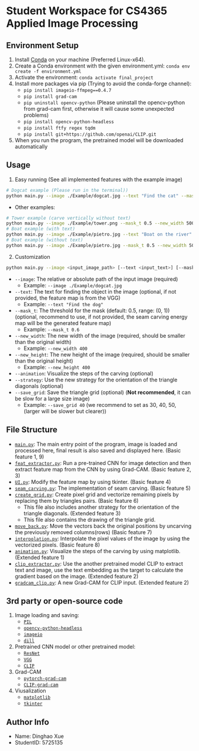 # Student Workspace for CS4365 Applied Image Processing
## Environment Setup
1. Install [Conda](https://www.anaconda.com/download/) on your machine (Preferred Linux-x64).
2. Create a Conda environment with the given environment.yml: `conda env create -f environment.yml`
3. Activate the environment: `conda activate final_project`
4. Install more packages via pip (Trying to avoid the conda-forge channel):
    - `pip install imageio-ffmpeg==0.4.7`
    - `pip install grad-cam`
    - `pip uninstall opencv-python` (Please uninstall the opencv-python from grad-cam first, otherwise it will cause some unexpected problems) 
    - `pip install opencv-python-headless`
    - `pip install ftfy regex tqdm`
    - `pip install git+https://github.com/openai/CLIP.git`
5. When you run the program, the pretrained model will be downloaded automatically

## Usage
1. Easy running (See all implemented features with the example image) 
```bash
# Dogcat example (Please run in the terminal))
python main.py --image ./Example/dogcat.jpg --text "Find the cat" --mask_t 0.5 --new_width 539 --new_height 380 --animation --strategy --save_grid 30
```
- Other examples:
```bash
# Tower example (carve vertically without text)
python main.py --image ./Example/tower.png --mask_t 0.5 --new_width 500 --new_height 968
# Boat example (with text)
python main.py --image ./Example/pietro.jpg --text "Boat on the river" --mask_t 0.5 --new_width 500 --new_height 400
# Boat example (without text)
python main.py --image ./Example/pietro.jpg --mask_t 0.5 --new_width 500 --new_height 400
```

2. Customization
```bash
python main.py --image <input_image_path> [--text <input_text>] [--mask_t <mask_threshold>] --new_width <new_width> --new_height <new_height> [--animation] [--strategy] [--save_grid <fig_size>]
```
- `--image`: The relative or absolute path of the input image (required)
  - Example: `--image ./Example/dogcat.jpg`
- `--text`: The text for finding the object in the image (optional, if not provided, the feature map is from the VGG)
  - Example: `--text "Find the dog"`
- `--mask_t`: The threshold for the mask (default: 0.5, range: (0, 1)) (optional, recommend to use, if not provided, the seam carving energy map will be the generated feature map)
  - Example: `--mask_t 0.6`
- `--new_width`: The new width of the image (required, should be smaller than the original width)
  - Example: `--new_width 400`
- `--new_height`: The new height of the image (required, should be smaller than the original height)
  - Example: `--new_height 400`
- `--animation`: Visualize the steps of the carving (optional)
- `--strategy`: Use the new strategy for the orientation of the triangle diagonals (optional)
- `--save_grid`: Save the triangle grid (optional) (**Not recommended**, it can be slow for a large size image)
  - Example: `--save_grid 40` (we recommend to set as 30, 40, 50, (larger will be slower but clearer))

## File Structure
- [`main.py`](main.py): The main entry point of the program, image is loaded and processed here, final result is also saved and displayed here. (Basic feature 1, 9)
- [`feat_extractor.py`](./utils/feat_extractor.py): Run a pre-trained CNN for image detection and then extract feature map from the CNN by using Grad-CAM. (Basic feature 2, 3)
- [`UI.py`](./utils/UI.py): Modify the feature map by using tkinter. (Basic feature 4)
- [`seam_carving.py`](./utils/seam_carving.py): The implementation of seam carving. (Basic feature 5)
- [`create_grid.py`](./utils/animation.py): Create pixel grid and vectorize remaining pixels by replacing them by triangles pairs. (Basic feature 6)
  - This file also includes another strategy for the orientation of the triangle diagonals. (Extended feature 3)
  - This file also contains the drawing of the triangle grid.
- [`move_back.py`](./utils/move_back.py): Move the vectors back the original positions by uncarving the previously removed columns(rows) (Basic feature 7)
- [`interpolation.py`](./utils/interpolation.py): Interpolate the pixel values of the image by using the vectorized pixels. (Basic feature 8)
- [`animation.py`](./utils/animation.py): Visualize the steps of the carving by using matplotlib. (Extended feature 1)
- [`clip_extractor.py`](./utils/clip_extractor.py): Use the another pretrained model CLIP to extract text and image, use the text embedding as the target to calculate the gradient based on the image. (Extended feature 2)
- [`gradcam_clip.py`](./utils/gradcam_clip.py): A new Grad-CAM for CLIP input. (Extended feature 2)

## 3rd party or open-source code
1. Image loading and saving:
   - [`PIL`](https://github.com/python-pillow/Pillow)
   - [`opencv-python-headless`](https://github.com/opencv/opencv-python)
   - [`imageio`](https://github.com/imageio/imageio)
   - [`dill`](https://github.com/uqfoundation/dill)
2. Pretrained CNN model or other pretrained model:
   - [`ResNet`](https://github.com/pytorch/vision/blob/main/torchvision/models/resnet.py)
   - [`VGG`](https://github.com/pytorch/vision/blob/main/torchvision/models/vgg.py)
   - [`CLIP`](https://github.com/openai/CLIP)
3. Grad-CAM
   - [`pytorch-grad-cam`](https://github.com/jacobgil/pytorch-grad-cam)
   - [`CLIP-grad-cam`](https://github.com/kevinzakka/clip_playground)
4. Viusalization
   - [`matplotlib`](https://matplotlib.org/stable/)
   - [`tkinter`](https://docs.python.org/3/library/tkinter.html)

## Author Info
- Name: Dinghao Xue
- StudentID: 5725135